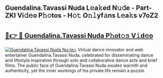 ## Guendalina.Tavassi Nuda L𝚎a𝚔ed N𝚞𝚍e - Part-ZKI Vi𝚍𝚎o P𝚑𝚘tos - H𝚘𝚝 O𝚗𝚕yf𝚊ns L𝚎a𝚔s v7oZ2

# <h2><a href="http://kf196do.oniu.top/?m=Guendalina.Tavassi+Nuda">🔗👉 🔴 Guendalina.Tavassi Nuda P𝚑ot𝚘𝚜 V𝚒d𝚎o</a></h2>

[![Guendalina.Tavassi Nuda Nu𝚍e𝚜](https://i.imgur.com/0qMVB7G.gif)](http://kf196do.oniu.top/?m=Guendalina.Tavassi+Nuda)
Virtual dance innovator and web entertainer Guendalina.Tavassi Nuda, celebrated for disseminating dance and lifestyle inspiration through solo and collaborative dance acts and brief films. The public face of Guendalina.Tavassi Nuda exudes warmth and authenticity, yet the inner workings of his private life remain a puzzle.  
